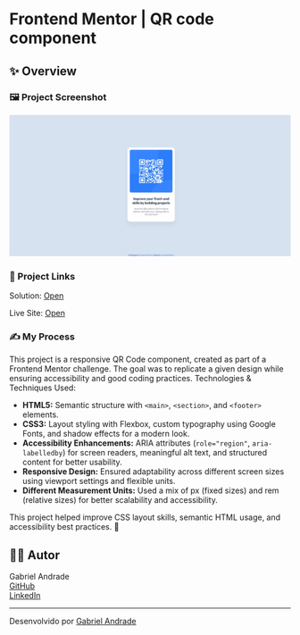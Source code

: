 # Frontend Mentor | QR code component
 
## ✨ Overview

### 🖼️ Project Screenshot
![Solution image](./assets/images/solution.png)

### 🔗 Project Links
Solution: [Open](https://www.frontendmentor.io/solutions/responsividade-criada-usando-max-width-DHPMAIXU9c)

Live Site: [Open](https://deluxe-twilight-7a2724.netlify.app/)

### ✍ My Process

This project is a responsive QR Code component, created as part of a Frontend Mentor challenge. The goal was to replicate a given design while ensuring accessibility and good coding practices.
Technologies & Techniques Used:

- **HTML5:** Semantic structure with `<main>`, `<section>`, and `<footer>` elements.
- **CSS3:** Layout styling with Flexbox, custom typography using Google Fonts, and shadow effects for a modern look.
- **Accessibility Enhancements:** ARIA attributes (`role="region"`, `aria-labelledby`) for screen readers, meaningful alt text, and structured content for better usability.
- **Responsive Design:** Ensured adaptability across different screen sizes using viewport settings and flexible units.
- **Different Measurement Units:** Used a mix of px (fixed sizes) and rem (relative sizes) for better scalability and accessibility.

This project helped improve CSS layout skills, semantic HTML usage, and accessibility best practices. 🚀

## 👨‍💻 Autor

Gabriel Andrade  
[GitHub](https://github.com/4ndradeGabriel)  
[LinkedIn](https://www.linkedin.com/in/andradegabrielw)  

---

Desenvolvido por [Gabriel Andrade](https://github.com/4ndradeGabriel)